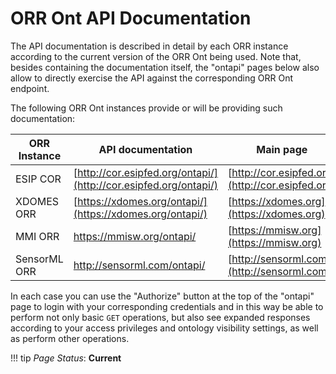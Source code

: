 # ORR Ont API Documentation
  
The API documentation is described in detail by each ORR instance according to 
the current version of the ORR Ont being used.
Note that, besides containing the documentation itself, the "ontapi" pages 
below also allow to directly exercise the API against the corresponding 
ORR Ont endpoint.

The following ORR Ont instances provide or will be providing such documentation:

|ORR Instance| API documentation | Main page |
|-|-|-|
| ESIP COR      | [http://cor.esipfed.org/ontapi/](http://cor.esipfed.org/ontapi/) | [http://cor.esipfed.org](http://cor.esipfed.org) | 
| XDOMES ORR    | [https://xdomes.org/ontapi/](https://xdomes.org/ontapi/) | [https://xdomes.org](https://xdomes.org) | 
| MMI ORR       | https://mmisw.org/ontapi/ | [https://mmisw.org](https://mmisw.org) | 
| SensorML ORR  | http://sensorml.com/ontapi/ | [http://sensorml.com](http://sensorml.com) | 

In each case you can use the "Authorize" button at the top of the "ontapi" page to login with your 
corresponding credentials and in this way be able to perform not only basic `GET` operations, 
but also see expanded responses according to your access privileges and ontology 
visibility settings, as well as perform other operations.



!!! tip
    _Page Status_: **Current**
